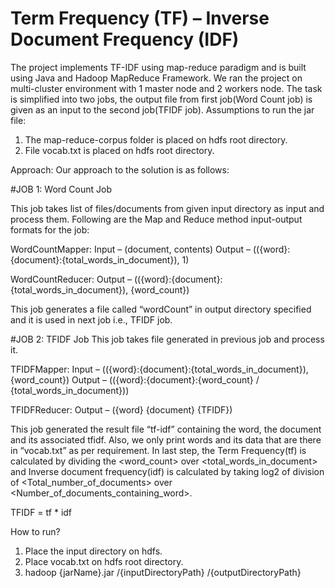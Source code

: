 # Term Frequency (TF) – Inverse Document Frequency (IDF)

The project implements TF-IDF using map-reduce paradigm and is built using Java and Hadoop MapReduce Framework. 
We ran the project on multi-cluster environment with 1 master node and 2 workers node. 
The task is simplified into two jobs, the output file from first job(Word Count job) is given as an input to the second job(TFIDF job). 
 Assumptions to run the jar file:
1. The map-reduce-corpus folder is placed on hdfs root directory.
2. File vocab.txt is placed on hdfs root directory.

Approach:
Our approach to the solution is as follows:

#JOB 1: Word Count Job

This job takes list of files/documents from given input directory as input and process them. Following are the Map and Reduce method input-output formats for the job:

WordCountMapper:
	Input – (document, contents)
	Output – (({word}:{document}:{total_words_in_document}), 1)

WordCountReducer:
	Output – (({word}:{document}:{total_words_in_document}), {word_count})

This job generates a file called “wordCount” in output directory specified and it is used in next job i.e., TFIDF job.

#JOB 2: TFIDF Job
This job takes file generated in previous job and process it. 

TFIDFMapper:
	Input – (({word}:{document}:{total_words_in_document}), {word_count})
	Output – (({word}:{document}:{word_count}  /  {total_words_in_document}))

TFIDFReducer:
	Output – ({word} {document}	{TFIDF})

This job generated the result file “tf-idf” containing the word, the document and its associated tfidf. 
Also, we only print words and its data that are there in “vocab.txt” as per requirement.
In last step, the Term Frequency(tf) is calculated by dividing the <word_count> over <total_words_in_document> and Inverse document frequency(idf) is calculated by taking log2 of division of <Total_number_of_documents> over <Number_of_documents_containing_word>.

TFIDF = tf * idf

How to run?
1. Place the input directory on hdfs.
2. Place vocab.txt on hdfs root directory.
3. hadoop {jarName}.jar /{inputDirectoryPath}  /{outputDirectoryPath}


